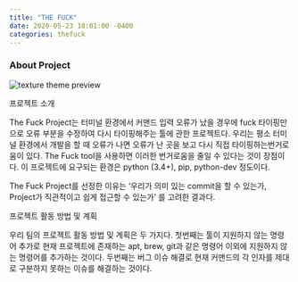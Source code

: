 ```yaml
---
title: "THE FUCK"
date: 2020-05-23 18:01:00 -0400
categories: thefuck
---
```


### About Project

![texture theme preview](https://raw.githubusercontent.com/nvbn/thefuck/master/example.gif)


프로젝트 소개

The Fuck Project는 터미널 환경에서 커맨드 입력
오류가 났을 경우에 fuck 타이핑만으로 오류 부분을
수정하여 다시 타이핑해주는 툴에 관한 프로젝트다.
우리는 평소 터미널 환경에서 개발을 할 때 오류가
나면 오류가 난 곳을 보고
다시 직접 타이핑하는번거로움이 있다.
The Fuck tool을 사용하면 이러한 번거로움을
줄일 수 있다는 것이 장점이다.
이 프로젝트에 요구되는 환경은
python (3.4+), pip, python-dev 정도이다.

The Fuck Project를 선정한 이유는
‘우리가 의미 있는 commit을 할 수 있는가,
Project가 직관적이고 쉽게 접근할 수 있는가’
를 고려한 결과다.


프로젝트 활동 방법 및 계획 

우리 팀의 프로젝트 활동 방법 및 계획은 두 가지다.
첫번째는 툴이 지원하지 않는 명령어 추가로
현재 프로젝트에 존재하는 apt, brew, git과 같은
명령어 이외에 지원하지 않는 명령어를 추가하는 것이다.
두번째는 버그 이슈 해결로 현재 커맨드의 각 인자를
제대로 구분하지 못하는 이슈를 해결하는 것이다.

